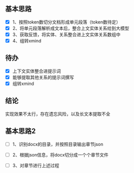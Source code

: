 ## 基本思路

- [x] 1、按照token数切分文档形成单元段落（token数待定）
- [x] 2、将单元段落解析成文本后，整合上文实体关系给到大模型
- [x] 3、获取反馈，将实体、关系整合进上文实体关系数组中
- [x] 4、组转xmind

## 待办

- [x] 上下文实体整合进提示词
- [x] 能够提取其他关系的提示词撰写
- [x] 组转xmind

## 结论

实现效果不太行，存在遗忘风险，以及长文本提取不全

## 基本思路2

- [ ] 1、识别docx的目录，并按照目录输出章节json
- [ ] 2、根据json信息，将docx切分成一个个章节文件
- [ ] 3、对章节进行上述过程

